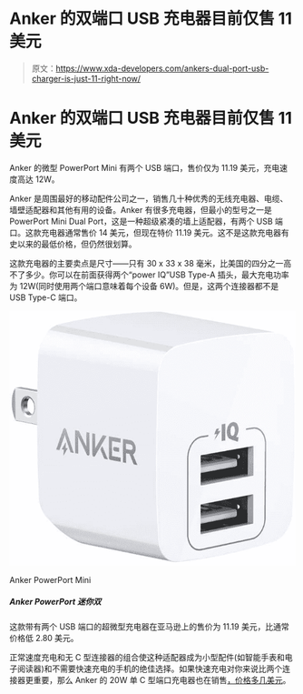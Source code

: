 # Anker 的双端口 USB 充电器目前仅售 11 美元

> 原文：<https://www.xda-developers.com/ankers-dual-port-usb-charger-is-just-11-right-now/>

# Anker 的双端口 USB 充电器目前仅售 11 美元

Anker 的微型 PowerPort Mini 有两个 USB 端口，售价仅为 11.19 美元，充电速度高达 12W。

Anker 是周围最好的移动配件公司之一，销售几十种优秀的无线充电器、电缆、墙壁适配器和其他有用的设备。Anker 有很多充电器，但最小的型号之一是 PowerPort Mini Dual Port，这是一种超级紧凑的墙上适配器，有两个 USB 端口。这款充电器通常售价 14 美元，但现在特价 11.19 美元。这不是这款充电器有史以来的最低价格，但仍然很划算。

这款充电器的主要卖点是尺寸——只有 30 x 33 x 38 毫米，比美国的四分之一高不了多少。你可以在前面获得两个“power IQ”USB Type-A 插头，最大充电功率为 12W(同时使用两个端口意味着每个设备 6W)。但是，这两个连接器都不是 USB Type-C 端口。

 <picture>![This super-tiny charger with two USB ports is $11.19 on Amazon, $2.80 below the usual price.](img/92f55983be8c6e516b3e9e9ae786adef.png)</picture> 

Anker PowerPort Mini

##### Anker PowerPort 迷你双

这款带有两个 USB 端口的超微型充电器在亚马逊上的售价为 11.19 美元，比通常价格低 2.80 美元。

正常速度充电和无 C 型连接器的组合使这种适配器成为小型配件(如智能手表和电子阅读器)和不需要快速充电的手机的绝佳选择。如果快速充电对你来说比两个连接器更重要，那么 Anker 的 20W 单 C 型端口充电器也在销售[，价格多几美元](https://www.amazon.com/Charger-Anker-Adapter-PowerPort-iPhone/dp/B07WRKXQ8W?tag=xda-26cmv9h-20&ascsubtag=UUxdaUeUpU3523&asc_refurl=https%3A%2F%2Fwww.xda-developers.com%2Fankers-dual-port-usb-charger-is-just-11-right-now%2F&asc_campaign=Short-Term)。